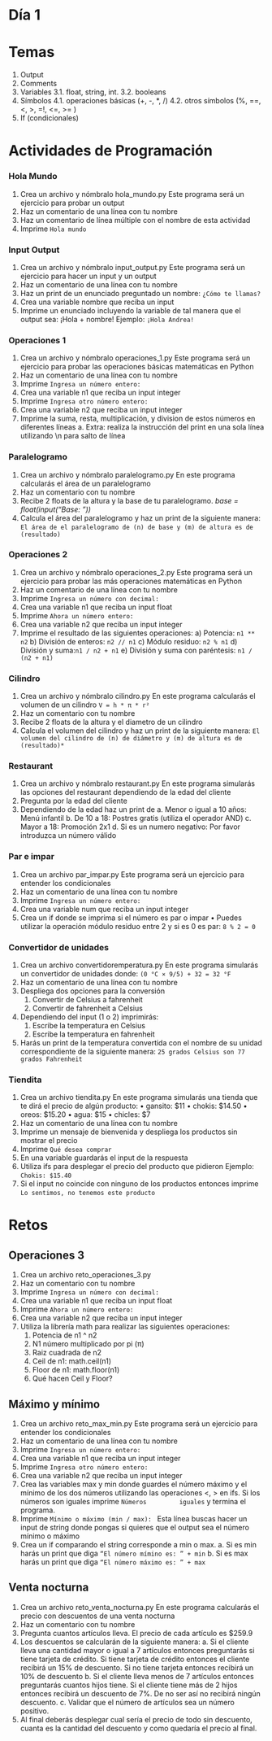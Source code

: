 Día 1
==============
# Temas
1.	Output
2.	Comments
3.	Variables
3.1.	float, string, int.
3.2.	booleans
4.	Símbolos
4.1.	operaciones básicas (+, -, *, /)
4.2.	otros símbolos (%, ==, <, >, =!, <=, >= )
5.	If (condicionales)

# Actividades de Programación
### Hola Mundo
1.	Crea un archivo y nómbralo hola_mundo.py
    	Este programa será un ejercicio para probar un output
2.	Haz un comentario de una línea con tu nombre
3.	Haz un comentario de línea múltiple con el nombre de esta actividad 
4.	Imprime ```Hola mundo```

### Input Output 
1.	Crea un archivo y nómbralo input_output.py
    Este programa será un ejercicio para hacer un input y un output
2.	Haz un comentario de una línea con tu nombre
3.	Haz un print de un enunciado preguntado un nombre: ```¿Cómo te llamas?```
4.	Crea una variable nombre que reciba un input
5.	Imprime un enunciado incluyendo la variable de tal manera que el output sea: ¡Hola + nombre!
    Ejemplo: ```¡Hola Andrea!```

### Operaciones 1
1.	Crea un archivo y nómbralo operaciones_1.py
Este programa será un ejercicio para probar las operaciones básicas matemáticas en Python 
2.	Haz un comentario de una línea con tu nombre
3.	Imprime ```Ingresa un número entero: ```
4.	Crea una variable n1 que reciba un input integer 
5.	Imprime ```Ingresa otro número entero: ```
6.	Crea una variable n2 que reciba un input integer
7.	Imprime la suma, resta, multiplicación, y division de estos números en diferentes líneas
    a.	Extra: realiza la instrucción del print en una sola línea utilizando \n para salto de línea


### Paralelogramo
1.	Crea un archivo y nómbralo paralelogramo.py
	En este programa calcularás el área de un paralelogramo
2.	Haz un comentario con tu nombre
3.	Recibe 2 floats de la altura y la base de tu paralelogramo.
        	*base = float(input(“Base: ”))*
4.	Calcula el área del paralelogramo y haz un print de la siguiente manera: 
        ```El área de el paralelogramo de (n) de base y (m) de altura es de (resultado) ```

### Operaciones 2
1.	Crea un archivo y nómbralo operaciones_2.py
    	Este programa será un ejercicio para probar las más operaciones matemáticas en Python 
2.	Haz un comentario de una línea con tu nombre
3.	Imprime ```Ingresa un número con decimal: ```
4.	Crea una variable n1 que reciba un input float 
5.	Imprime ```Ahora un número entero:```
6.	Crea una variable n2 que reciba un input integer
7.	Imprime el resultado de las siguientes operaciones:
    a)  Potencia: ```n1 ** n2```
    b)	División de enteros: ```n2 // n1```
    c)	Módulo residuo: ```n2 % n1```
    d)	División y suma:```n1 / n2 + n1```
    e)	División y suma con paréntesis: ```n1 / (n2 + n1)```

### Cilindro
1.	Crea un archivo y nómbralo cilindro.py
	En este programa calcularás el volumen de un cilindro
		```V = h * π * r²```
2.	Haz un comentario con tu nombre
3.	Recibe 2 floats de la altura y el diametro de un cilindro
4.	Calcula el volumen del cilindro  y haz un print de la siguiente manera: 
	```El volumen del cilindro de (n) de diámetro y (m) de altura es de (resultado)*```

### Restaurant
1.	Crea un archivo y nómbralo restaurant.py
	En este programa simularás las opciones del restaurant dependiendo de la edad del cliente
2.	Pregunta por la edad del cliente
3.	Dependiendo de la edad haz un print de
a.	Menor o igual a 10 años: Menú infantil
b.	De 10 a 18: Postres gratis (utiliza el operador AND)
c.	Mayor a 18: Promoción 2x1
d.	Si es un numero negativo: Por favor introduzca un número válido

### Par e impar
1.	Crea un archivo par_impar.py
	Este programa será un ejercicio para entender los condicionales
2.	Haz un comentario de una línea con tu nombre
3.	Imprime ```Ingresa un número entero: ```
4.	Crea una variable num que reciba un input integer 
5.	Crea un if donde se imprima si el número es par o impar 
	•	Puedes utilizar la operación módulo residuo entre 2 y si es 0 es par:
			```8 % 2 = 0```
			
### Convertidor de unidades
1.	Crea un archivo convertidoremperatura.py
	En este programa simularás un convertidor de unidades donde:
		```(0 °C × 9/5) + 32 = 32 °F ```
2.	Haz un comentario de una línea con tu nombre
3.	Despliega dos opciones para la conversión
	1)	Convertir de Celsius a fahrenheit
	2)	Convertir de fahrenheit a Celsius
4.	Dependiendo del input (1 o 2) imprimirás:
	1)	Escribe la temperatura en Celsius
	2)	Escribe la temperatura en fahrenheit
5.	Harás un print de la temperatura convertida con el nombre de su unidad correspondiente de la siguiente manera: 
		```25 grados Celsius son 77 grados Fahrenheit```
		
### Tiendita
1.	Crea un archivo tiendita.py
	En este programa simularás una tienda que te dirá el precio de algún producto:
	•	gansito: $11
	•	chokis: $14.50
	•	oreos: $15.20
	•	agua: $15
	•	chicles: $7
2.	Haz un comentario de una línea con tu nombre
3.	Imprime un mensaje de bienvenida y despliega los productos sin mostrar el precio
4.	Imprime ```Qué desea comprar```
5.	En una variable guardarás el input de la respuesta
6.	Utiliza ifs para desplegar el precio del producto que pidieron
	Ejemplo: ```Chokis: $15.40```
7.	Si el input no coincide con ninguno de los productos entonces imprime ```Lo sentimos, no tenemos este producto```



# Retos

## Operaciones 3 
1.	Crea un archivo reto_operaciones_3.py
2.	Haz un comentario con tu nombre
3.	Imprime ```Ingresa un número con decimal: ```
4.	Crea una variable n1 que reciba un input float 
5.	Imprime ```Ahora un número entero:```
6.	Crea una variable n2 que reciba un input integer
7.	Utiliza la librería math para realizar las siguientes operaciones:
	1)	Potencia de n1 ^ n2
	2)	N1 número multiplicado por pi (π)
	3)	Raiz cuadrada de n2
	4)	Ceil de n1:  math.ceil(n1)
	5)	Floor de n1: math.floor(n1)
	6)	Qué hacen Ceil y Floor? 

## Máximo y mínimo
1.	Crea un archivo reto_max_min.py
	Este programa será un ejercicio para entender los condicionales 
2.	Haz un comentario de una línea con tu nombre
3.	Imprime ```Ingresa un número entero: ```
4.	Crea una variable n1 que reciba un input integer 
5.	Imprime ```Ingresa otro número entero: ```
6.	Crea una variable n2 que reciba un input integer
7.	Crea las variables max y min donde guardes el número máximo y el mínimo de los dos números utilizando las operaciones <, > en ifs. Si los números son iguales imprime 		```Números 	       iguales``` y termina el programa.  
8.	Imprime ```Mínimo o máximo (min / max): ```
	Esta línea buscas hacer un input de string donde pongas si quieres que el output sea el número mínimo o máximo
9.	Crea un if comparando el string corresponde a min o max.
	a.	Si es min harás un print que diga ```“El número mímino es: ” + min```
	b.	Si es max harás un print que diga ```“El número máximo es: ” + max```

## Venta nocturna
1.	Crea un archivo reto_venta_nocturna.py
	En este programa calcularás el precio con descuentos de una venta nocturna
2.	Haz un comentario con tu nombre
3.	Pregunta cuantos artículos lleva. El precio de cada artículo es $259.9
4.	Los descuentos se calcularán de la siguiente manera:
	a.	Si el cliente lleva una cantidad mayor o igual a 7 artículos entonces preguntarás si tiene tarjeta de crédito. Si tiene tarjeta de crédito entonces el cliente 			recibirá un 15% de descuento. Si no tiene tarjeta entonces recibirá un 10% de descuento
	b.	Si el cliente lleva menos de 7 artículos entonces preguntarás cuantos hijos tiene. Si el cliente tiene más de 2 hijos entonces recibirá un descuento de 7%. De no ser     		  así no recibirá ningún descuento. 
	c.	Validar que el número de artículos sea un número positivo.
5.	Al final deberás desplegar cual sería el precio de todo sin descuento, cuanta es la cantidad del descuento y como quedaría el precio al final.








